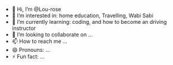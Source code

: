 - 👋 Hi, I’m @Lou-rose
- 👀 I’m interested in: home education, Travelling, Wabi Sabi
- 🌱 I’m currently learning: coding, and how to become an driving instructor 
- 💞️ I’m looking to collaborate on ...
- 📫 How to reach me ...
- 😄 Pronouns: ...
- ⚡ Fun fact: ...

<!---
Lou-rose/Lou-rose is a ✨ special ✨ repository because its `README.md` (this file) appears on your GitHub profile.
You can click the Preview link to take a look at your changes.
--->
